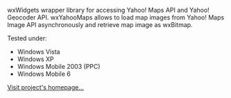 wxWidgets wrapper library for accessing Yahoo! Maps API and Yahoo! Geocoder API.
wxYahooMaps allows to load map images from Yahoo! Maps Image API asynchronously and retrieve map image as wxBitmap.

Tested under:

  * Windows Vista
  * Windows XP
  * Windows Mobile 2003 (PPC)
  * Windows Mobile 6

[Visit project's homepage...](http://wxwidgets.info/wxyahoomaps)